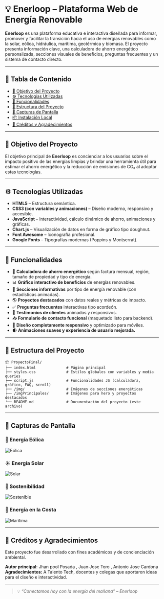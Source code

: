 # 💡 Enerloop – Plataforma Web de Energía Renovable

**Enerloop** es una plataforma educativa e interactiva diseñada para informar, promover y facilitar la transición hacia el uso de energías renovables como la solar, eólica, hidráulica, marítima, geotérmica y biomasa. El proyecto presenta información clave, una calculadora de ahorro energético personalizada, secciones visuales de beneficios, preguntas frecuentes y un sistema de contacto directo.

---

## 🌿 Tabla de Contenido

- [🎯 Objetivo del Proyecto](#-objetivo-del-proyecto)
- [⚙️ Tecnologías Utilizadas](#️-tecnologías-utilizadas)
- [🚀 Funcionalidades](#-funcionalidades)
- [📁 Estructura del Proyecto](#-estructura-del-proyecto)
- [📸 Capturas de Pantalla](#-capturas-de-pantalla)
- [📦 Instalación Local](#-instalación-local)
- [🙌 Créditos y Agradecimientos](#-créditos-y-agradecimientos)

---

## 🎯 Objetivo del Proyecto

El objetivo principal de **Enerloop** es concienciar a los usuarios sobre el impacto positivo de las energías limpias y brindar una herramienta útil para estimar el ahorro energético y la reducción de emisiones de CO₂ al adoptar estas tecnologías.

---

## ⚙️ Tecnologías Utilizadas

- **HTML5** – Estructura semántica.
- **CSS3 (con variables y animaciones)** – Diseño moderno, responsivo y accesible.
- **JavaScript** – Interactividad, cálculo dinámico de ahorro, animaciones y gráficas.
- **Chart.js** – Visualización de datos en forma de gráfico tipo doughnut.
- **Font Awesome** – Iconografía profesional.
- **Google Fonts** – Tipografías modernas (Poppins y Montserrat).

---

## 🚀 Funcionalidades

- 🔎 **Calculadora de ahorro energético** según factura mensual, región, tamaño de propiedad y tipo de energía.
- 📊 **Gráfico interactivo de beneficios** de energías renovables.
- 🧾 **Secciones informativas** por tipo de energía renovable (con estadísticas animadas).
- 🌎 **Proyectos destacados** con datos reales y métricas de impacto.
- ✅ **Preguntas frecuentes** interactivas tipo acordeón.
- 💬 **Testimonios de clientes** animados y responsivos.
- 📥 **Formulario de contacto funcional** (maquetado listo para backend).
- 📱 **Diseño completamente responsivo** y optimizado para móviles.
- 🌒 **Animaciones suaves y experiencia de usuario mejorada.**

---

## 📁 Estructura del Proyecto

```
📦 ProyectoFinal/
├── index.html              # Página principal
├── styles.css              # Estilos globales con variables y media queries
├── script.js               # Funcionalidades JS (calculadora, gráfico, FAQ, scroll)
├── /img/                   # Imágenes de secciones energéticas
├── /imgPrincipales/        # Imágenes para hero y proyectos destacados
└── README.md               # Documentación del proyecto (este archivo)
```

---

## 📸 Capturas de Pantalla

### 🌅 Energía Eólica
![Eólica](imgPrincipales/pexels-pixabay-325944.jpg)

### ☀️ Energía Solar
![Solar](imgPrincipales/pexels-pixabay-356036.jpg)

### 🌱 Sostenibilidad
![Sostenible](imgPrincipales/pexels-singkham-178541-1108572.jpg)

### 🌊 Energía en la Costa
![Marítima](imgPrincipales/richard-james-sgmE-B_0p_I-unsplash.jpg)

---

## 🙌 Créditos y Agradecimientos

Este proyecto fue desarrollado con fines académicos y de concienciación ambiental.

**Autor principal:** Jhan pool Posada , Juan Jose Toro , Antonio Jose Cardona
**Agradecimientos:** A Talento Tech, docentes y colegas que aportaron ideas para el diseño e interactividad.

---

> 💡 *“Conectamos hoy con la energía del mañana” – Enerloop*
